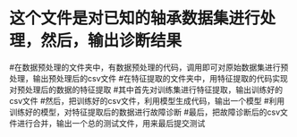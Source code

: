 # 这个文件是对已知的轴承数据集进行处理，然后，输出诊断结果
#在数据预处理的文件夹中，有数据预处理的代码，调用即可对原始数据集进行预处理，输出预处理后的csv文件
#在特征提取的文件夹中，用特征提取的代码实现对预处理后的数据的特征提取
#其中首先对训练集进行特征提取，输出训练好的csv文件
#然后，把训练好的csv文件，利用模型生成代码，输出一个模型
#利用训练好的模型，对特征提取后的数据进行故障诊断
#最后，把故障诊断后的csv文件进行合并，输出一个总的测试文件，用来最后提交测试
